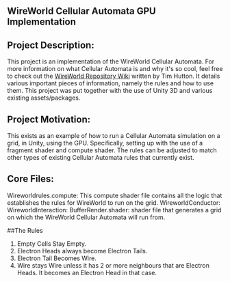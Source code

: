 ## WireWorld Cellular Automata GPU Implementation

## Project Description:
This project is an implementation of the WireWorld Cellular Automata. For more information on what Cellular Automata is and why it's so cool, feel free to check out the [WireWorld Repository Wiki](https://github.com/GollyGang/ruletablerepository/wiki") written by Tim Hutton. It details various important pieces of information, namely the rules and how to use them. This project was put together with the use of Unity 3D and various existing assets/packages.  

## Project Motivation:
This exists as an example of how to run a Cellular Automata simulation on a grid, in Unity, using the GPU. Specifically, setting up with the use of a fragment shader and compute shader. The rules can be adjusted to match other types of existing Cellular Automata rules that currently exist.

## Core Files:
Wireworldrules.compute: This compute shader file contains all the logic that establishes the rules for WireWorld to run on the grid. 
WireworldConductor:
WireworldInteraction:
BufferRender.shader: shader file that generates a grid on which the WireWorld Cellular Automata will run from. 

##The Rules
1) Empty Cells Stay Empty.
2) Electron Heads always become Electron Tails.
3) Electron Tail Becomes Wire.
4) Wire stays Wire unless it has 2 or more neighbours that are Electron Heads. It becomes an Electron Head in that case.
